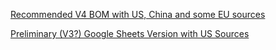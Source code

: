 [Recommended V4 BOM with US, China and some EU sources](https://docs.google.com/spreadsheets/d/e/2PACX-1vQKTQRPsufotex2pgKZs6gdDjUGlbPzPMrz_vgNp8odzEya9Jntykz1X8XHGsFwYE4CXp_6QBfreYBq/pubhtml?gid=1433998558&single=true)


[Preliminary (V3?) Google Sheets Version with US Sources](https://docs.google.com/spreadsheets/d/1UV62ADl2gtK5vL0fV1nwevR6O9Ppzs0MBe7jnsI-jo4/edit#gid=1444976440)
